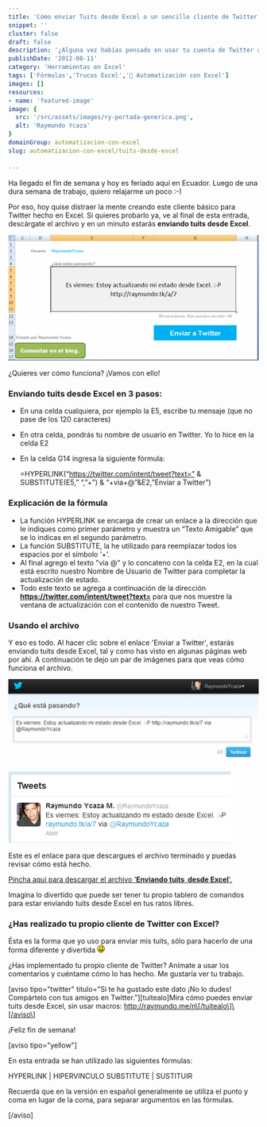 ```yaml
---
title: 'Cómo enviar Tuits desde Excel o un sencillo cliente de Twitter'
snippet: ''
cluster: false
draft: false 
description: '¿Alguna vez habías pensado en usar tu cuenta de Twitter a través de Excel? Pues con esta entrada estarás enviando tuits desde Excel en unos minutos.'
publishDate: '2012-08-11'
category: 'Herramientas en Excel'
tags: ['Fórmulas','Trucos Excel','🤖 Automatización con Excel']
images: []
resources: 
- name: 'featured-image'
image: {
  src: '/src/assets/images/ry-portada-generica.png',
  alt: 'Raymundo Ycaza'
}
domainGroup: automatizacion-con-excel
slug: automatizacion-con-excel/tuits-desde-excel

---
```


Ha llegado el fin de semana y hoy es feriado aquí en Ecuador. Luego de una dura semana de trabajo, quiero relajarme un poco :-)

Por eso, hoy quise distraer la mente creando este cliente básico para Twitter hecho en Excel. Si quieres probarlo ya, ve al final de esta entrada, descárgate el archivo y en un minuto estarás **enviando tuits desde Excel**.

![Enviando Tweets desde Excel](/src/assets/images/2023/twitter-facebook-con-excel-600x3021.png "Cliente Twitter en Excel")

¿Quieres ver cómo funciona? ¡Vamos con ello!

### Enviando tuits desde Excel en 3 pasos:

- En una celda cualquiera, por ejemplo la E5, escribe tu mensaje (que no pase de los 120 caracteres)
- En otra celda, pondrás tu nombre de usuario en Twitter. Yo lo hice en la celda E2
- En la celda G14 ingresa la siguiente fórmula:
    
    \=HYPERLINK(“https://twitter.com/intent/tweet?text=” & SUBSTITUTE(E5,” “,”+”) & “+via+@”&E2,”Enviar a Twitter”)
    

### Explicación de la fórmula

- La función HYPERLINK se encarga de crear un enlace a la dirección que le indiques como primer parámetro y muestra un “Texto Amigable” que se lo indicas en el segundo parámetro.
- La función SUBSTITUTE, la he utilizado para reemplazar todos los espacios por el símbolo ‘+’.
- Al final agrego el texto "via @" y lo concateno con la celda E2, en la cual está escrito nuestro Nombre de Usuario de Twitter para completar la actualización de estado.
- Todo este texto se agrega a continuación de la dirección **https://twitter.com/intent/tweet?text=** para que nos muestre la ventana de actualización con el contenido de nuestro Tweet.

### Usando el archivo

Y eso es todo. Al hacer clic sobre el enlace 'Enviar a Twitter', estarás enviando tuits desde Excel, tal y como has visto en algunas páginas web por ahí. A continuación te dejo un par de imágenes para que veas cómo funciona el archivo.

![Enviando Tweets desde Excel](/src/assets/images/2023/Publica-un-Tweet-en-Twitter-Mozilla-Firefox_2012-08-10_19-59-08-600x2011.png "Publicando el estado en Twitter")

![Enviando Tweets desde Excel](/src/assets/images/2023/Raymundo-Ycaza-M.-RaymundoYcaza-en-Twitter-Mozilla-Firefox_2012-08-10_19-55-391.png "El Tweet publicado")

Este es el enlace para que descargues el archivo terminado y puedas revisar cómo está hecho.

[Pincha aquí para descargar el archivo '**Enviando tuits  desde Excel**'.](http://raymundoycaza.com/descargas/twitter-facebook-con-excel.xls "Descargar archivo 'Enviando Tweets desde Excel")

Imagina lo divertido que puede ser tener tu propio tablero de comandos para estar enviando tuits desde Excel en tus ratos libres.

### ¿Has realizado tu propio cliente de Twitter con Excel?

Ésta es la forma que yo uso para enviar mis tuits, sólo para hacerlo de una forma diferente y divertida ![:-)](/src/assets/images/2023/icon_smile.gif)

¿Has implementado tu propio cliente de Twitter? Anímate a usar los comentarios y cuéntame cómo lo has hecho. Me gustaría ver tu trabajo.

\[aviso tipo="twitter" titulo="Si te ha gustado este dato ¡No lo dudes! Compártelo con tus amigos en Twitter."\]\[tuitealo\]Mira cómo puedes enviar tuits desde Excel, sin usar macros: http://raymundo.me/n\[/tuitealo\]\[/aviso\]

¡Feliz fin de semana!

\[aviso tipo="yellow"\]

En esta entrada se han utilizado las siguientes fórmulas:

HYPERLINK | HIPERVINCULO SUBSTITUTE | SUSTITUIR

Recuerda que en la versión en español generalmente se utiliza el punto y coma en lugar de la coma, para separar argumentos en las fórmulas.

\[/aviso\]
